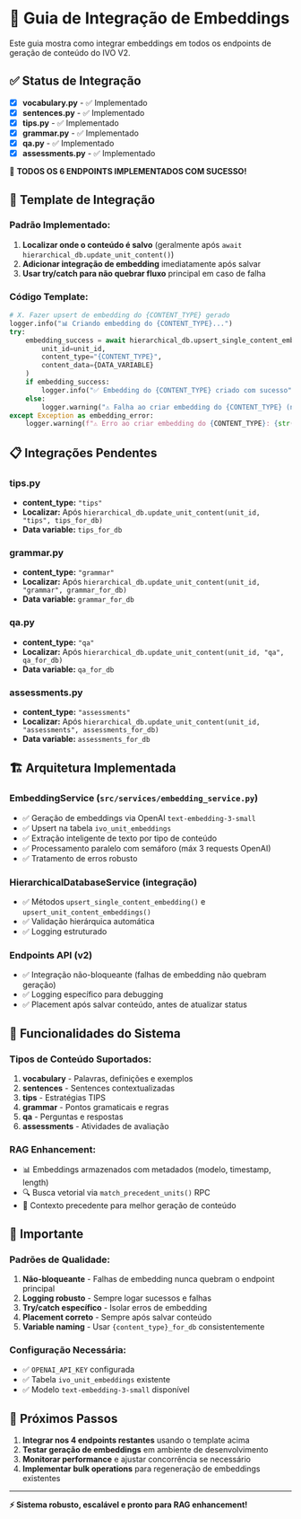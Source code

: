 # 🚀 Guia de Integração de Embeddings

Este guia mostra como integrar embeddings em todos os endpoints de geração de conteúdo do IVO V2.

## ✅ Status de Integração

- [x] **vocabulary.py** - ✅ Implementado
- [x] **sentences.py** - ✅ Implementado  
- [x] **tips.py** - ✅ Implementado
- [x] **grammar.py** - ✅ Implementado
- [x] **qa.py** - ✅ Implementado
- [x] **assessments.py** - ✅ Implementado

🎉 **TODOS OS 6 ENDPOINTS IMPLEMENTADOS COM SUCESSO!**

## 🔧 Template de Integração

### **Padrão Implementado:**

1. **Localizar onde o conteúdo é salvo** (geralmente após `await hierarchical_db.update_unit_content()`)
2. **Adicionar integração de embedding** imediatamente após salvar
3. **Usar try/catch para não quebrar fluxo** principal em caso de falha

### **Código Template:**

```python
# X. Fazer upsert de embedding do {CONTENT_TYPE} gerado
logger.info("📊 Criando embedding do {CONTENT_TYPE}...")
try:
    embedding_success = await hierarchical_db.upsert_single_content_embedding(
        unit_id=unit_id,
        content_type="{CONTENT_TYPE}",
        content_data={DATA_VARIABLE}
    )
    if embedding_success:
        logger.info("✅ Embedding do {CONTENT_TYPE} criado com sucesso")
    else:
        logger.warning("⚠️ Falha ao criar embedding do {CONTENT_TYPE} (não afeta resultado)")
except Exception as embedding_error:
    logger.warning(f"⚠️ Erro ao criar embedding do {CONTENT_TYPE}: {str(embedding_error)}")
```

## 📋 Integrações Pendentes

### **tips.py**
- **content_type:** `"tips"`
- **Localizar:** Após `hierarchical_db.update_unit_content(unit_id, "tips", tips_for_db)`
- **Data variable:** `tips_for_db`

### **grammar.py** 
- **content_type:** `"grammar"`
- **Localizar:** Após `hierarchical_db.update_unit_content(unit_id, "grammar", grammar_for_db)`
- **Data variable:** `grammar_for_db`

### **qa.py**
- **content_type:** `"qa"`
- **Localizar:** Após `hierarchical_db.update_unit_content(unit_id, "qa", qa_for_db)`
- **Data variable:** `qa_for_db`

### **assessments.py**
- **content_type:** `"assessments"`
- **Localizar:** Após `hierarchical_db.update_unit_content(unit_id, "assessments", assessments_for_db)`
- **Data variable:** `assessments_for_db`

## 🏗️ Arquitetura Implementada

### **EmbeddingService** (`src/services/embedding_service.py`)
- ✅ Geração de embeddings via OpenAI `text-embedding-3-small`
- ✅ Upsert na tabela `ivo_unit_embeddings`
- ✅ Extração inteligente de texto por tipo de conteúdo
- ✅ Processamento paralelo com semáforo (máx 3 requests OpenAI)
- ✅ Tratamento de erros robusto

### **HierarchicalDatabaseService** (integração)
- ✅ Métodos `upsert_single_content_embedding()` e `upsert_unit_content_embeddings()`
- ✅ Validação hierárquica automática
- ✅ Logging estruturado

### **Endpoints API** (v2)
- ✅ Integração não-bloqueante (falhas de embedding não quebram geração)
- ✅ Logging específico para debugging
- ✅ Placement após salvar conteúdo, antes de atualizar status

## 🧠 Funcionalidades do Sistema

### **Tipos de Conteúdo Suportados:**
1. **vocabulary** - Palavras, definições e exemplos
2. **sentences** - Sentences contextualizadas
3. **tips** - Estratégias TIPS
4. **grammar** - Pontos gramaticais e regras
5. **qa** - Perguntas e respostas
6. **assessments** - Atividades de avaliação

### **RAG Enhancement:**
- 📊 Embeddings armazenados com metadados (modelo, timestamp, length)
- 🔍 Busca vetorial via `match_precedent_units()` RPC
- 🎯 Contexto precedente para melhor geração de conteúdo

## 🚨 Importante

### **Padrões de Qualidade:**
1. **Não-bloqueante** - Falhas de embedding nunca quebram o endpoint principal
2. **Logging robusto** - Sempre logar sucessos e falhas
3. **Try/catch específico** - Isolar erros de embedding
4. **Placement correto** - Sempre após salvar conteúdo
5. **Variable naming** - Usar `{content_type}_for_db` consistentemente

### **Configuração Necessária:**
- ✅ `OPENAI_API_KEY` configurada
- ✅ Tabela `ivo_unit_embeddings` existente
- ✅ Modelo `text-embedding-3-small` disponível

## 🔧 Próximos Passos

1. **Integrar nos 4 endpoints restantes** usando o template acima
2. **Testar geração de embeddings** em ambiente de desenvolvimento
3. **Monitorar performance** e ajustar concorrência se necessário
4. **Implementar bulk operations** para regeneração de embeddings existentes

---

**⚡ Sistema robusto, escalável e pronto para RAG enhancement!**